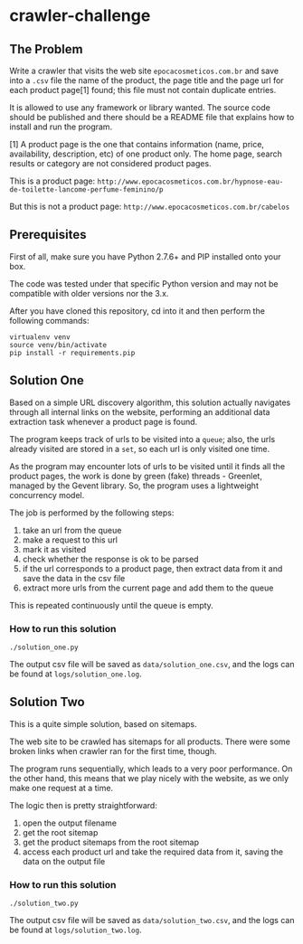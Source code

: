 # crawler-challenge

## The Problem

Write a crawler that visits the web site `epocacosmeticos.com.br` and save into
a `.csv` file the name of the product, the page title and the page url for each
product page[1] found; this file must not contain duplicate entries.

It is allowed to use any framework or library wanted. The source code should be
published and there should be a README file that explains how to install and run
the program.

[1] A product page is the one that contains information (name, price,
availability, description, etc) of one product only. The home page, search
results or category are not considered product pages.

This is a product page:
    `http://www.epocacosmeticos.com.br/hypnose-eau-de-toilette-lancome-perfume-feminino/p`

But this is not a product page:
    `http://www.epocacosmeticos.com.br/cabelos`

## Prerequisites

First of all, make sure you have Python 2.7.6+ and PIP installed onto your box.

The code was tested under that specific Python version and may not be compatible
with older versions nor the 3.x.

After you have cloned this repository, cd into it and then perform the following
commands:

    virtualenv venv
    source venv/bin/activate
    pip install -r requirements.pip


## Solution One

Based on a simple URL discovery algorithm, this solution actually navigates
through all internal links on the website, performing an additional data
extraction task whenever a product page is found. 

The program keeps track of urls to be visited into a `queue`; also, the urls
already visited are stored in a `set`, so each url is only visited one time.

As the program may encounter lots of urls to be visited until it finds all the
product pages, the work is done by green (fake) threads - Greenlet, managed by
the Gevent library. So, the program uses a lightweight concurrency model.

The job is performed by the following steps:

1. take an url from the queue
2. make a request to this url
3. mark it as visited
4. check whether the response is ok to be parsed
5. if the url corresponds to a product page, then extract data from it and save
   the data in the csv file
6. extract more urls from the current page and add them to the queue

This is repeated continuously until the queue is empty.


### How to run this solution

    ./solution_one.py 

The output csv file will be saved as `data/solution_one.csv`, and the logs can
be found at `logs/solution_one.log`.


## Solution Two

This is a quite simple solution, based on sitemaps.

The web site to be crawled has sitemaps for all products. There were some broken
links when crawler ran for the first time, though.

The program runs sequentially, which leads to a very poor performance. On the
other hand, this means that we play nicely with the website, as we only make one
request at a time.

The logic then is pretty straightforward:

1. open the output filename
2. get the root sitemap
3. get the product sitemaps from the root sitemap
4. access each product url and take the required data from it, saving the data
   on the output file

### How to run this solution

    ./solution_two.py 

The output csv file will be saved as `data/solution_two.csv`, and the logs can
be found at `logs/solution_two.log`.
